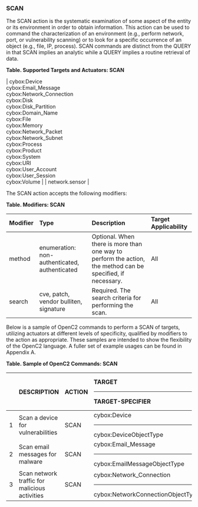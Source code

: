 ### SCAN
The SCAN action is the systematic examination of some aspect of the entity or its environment in order to obtain information.
This action can be used to command the characterization of an environment (e.g., perform network, port, or vulnerability scanning) or to look for a specific occurrence of an object (e.g., file, IP, process). SCAN commands are distinct from the QUERY in that SCAN implies an analytic while a QUERY implies a routine retrieval of data.

**Table. Supported Targets and Actuators: SCAN**

| cybox:Device<br>cybox:Email_Message<br>cybox:Network_Connection<br>cybox:Disk<br>cybox:Disk_Partition<br>cybox:Domain_Name<br>cybox:File<br>cybox:Memory<br>cybox:Network_Packet<br>cybox:Network_Subnet<br>cybox:Process<br>cybox:Product<br>cybox:System<br>cybox:URI<br>cybox:User_Account<br>cybox:User_Session<br>cybox:Volume |  | network.sensor | 

The SCAN action accepts the following modifiers:

**Table. Modifiers: SCAN**

| Modifier | Type | Description | Target Applicability | 
| :--- | :--- | :--- | :--- | 
| method | enumeration: non-authenticated, authenticated | Optional.  When there is more than one way to perform the action, the method can be specified, if necessary. | All | 
| search | cve, patch, vendor bulliten, signature | Required.  The search criteria for performing the scan. | All | 

Below is a sample of OpenC2 commands to perform a SCAN of targets, utilizing actuators at different levels of specificity, qualified by modifiers to the action as appropriate. These samples are intended to show the flexibility of the OpenC2 language. A fuller set of example usages can be found in Appendix A.

**Table. Sample of OpenC2 Commands: SCAN**

|  | DESCRIPTION | ACTION | TARGET<hr>TARGET-SPECIFIER | ACTUATOR<hr>ACTUATOR-SPECIFIER | MODIFIER | 
| :--- | :--- | :--- | :--- | :--- | :--- | 
| 1 | Scan a device for vulnerabilities | SCAN | cybox:Device<hr>cybox:DeviceObjectType | network.sensor<hr>(optional) | search = CVE | 
| 2 | Scan email messages for malware | SCAN | cybox:Email_Message<hr>cybox:EmailMessageObjectType | network.sensor<hr>(optional) | search = malware signature | 
| 3 | Scan network traffic for malicious activities | SCAN | cybox:Network_Connection<hr>cybox:NetworkConnectionObjectType | network.sensor<hr>(optional) | search = network signature | 
